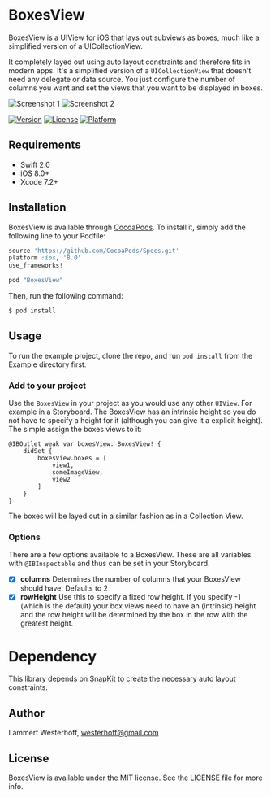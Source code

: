 # BoxesView

BoxesView is a UIView for iOS that lays out subviews as boxes, much like a simplified version of a UICollectionView.

It completely layed out using auto layout constraints and therefore fits in modern apps. It's a simplified version of a `UICollectionView` that doesn't need any delegate or data source. You just configure the number of columns you want and set the views that you want to be displayed in boxes.

![Screenshot 1](http://i.imgur.com/D7IqjMWl.png, "Example of BoxesView")
![Screenshot 2](http://i.imgur.com/wuWclAXl.png, "Example 2 of BoxesView")

[![Version](https://img.shields.io/cocoapods/v/BoxesView.svg?style=flat)](http://cocoapods.org/pods/BoxesView)
[![License](https://img.shields.io/cocoapods/l/BoxesView.svg?style=flat)](http://cocoapods.org/pods/BoxesView)
[![Platform](https://img.shields.io/cocoapods/p/BoxesView.svg?style=flat)](http://cocoapods.org/pods/BoxesView)

## Requirements

- Swift 2.0
- iOS 8.0+
- Xcode 7.2+

## Installation

BoxesView is available through [CocoaPods](http://cocoapods.org). To install
it, simply add the following line to your Podfile:

```ruby
source 'https://github.com/CocoaPods/Specs.git'
platform :ios, '8.0'
use_frameworks!

pod "BoxesView"
```

Then, run the following command:

```bash
$ pod install
```

## Usage

To run the example project, clone the repo, and run `pod install` from the Example directory first.

### Add to your project

Use the `BoxesView` in your project as you would use any other `UIView`. For example in a Storyboard. The BoxesView has an intrinsic height so you do not have to specify a height for it (although you can give it a explicit height). The simple assign the boxes views to it:

	@IBOutlet weak var boxesView: BoxesView! {
		didSet {
			boxesView.boxes = [
				view1,
				someImageView,
				view2
			]
		}
	}

The boxes will be layed out in a similar fashion as in a Collection View.

### Options

There are a few options available to a BoxesView. These are all variables with `@IBInspectable` and thus can be set in your Storyboard.

- [x] __columns__ Determines the number of columns that your BoxesView should have. Defaults to 2
- [x] __rowHeight__ Use this to specify a fixed row height. If you specify -1 (which is the default) your box views need to have an (intrinsic) height and the row height will be determined by the box in the row with the greatest height.

# Dependency

This library depends on [SnapKit](http://snapkit.io/) to create the necessary auto layout constraints.

## Author

Lammert Westerhoff, westerhoff@gmail.com

## License

BoxesView is available under the MIT license. See the LICENSE file for more info.
